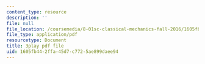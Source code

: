 ```yaml
---
content_type: resource
description: ''
file: null
file_location: /coursemedia/8-01sc-classical-mechanics-fall-2016/1605fb442ffa45d7c7725ae899daee94_VZm6mxu2xlk.pdf
file_type: application/pdf
resourcetype: Document
title: 3play pdf file
uid: 1605fb44-2ffa-45d7-c772-5ae899daee94
---
```

